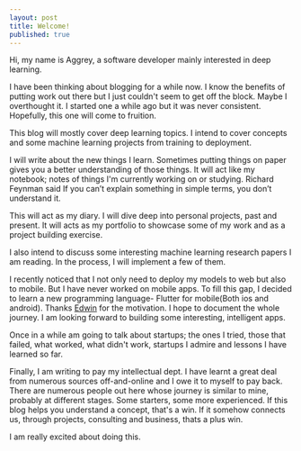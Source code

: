```yaml
---
layout: post
title: Welcome!
published: true
---
```

Hi, my name is Aggrey, a software developer mainly interested in deep learning. 

I have been thinking about blogging for a while now. I know the benefits of putting work out there but I just couldn't seem to get off the block. Maybe I overthought it. I started one a while ago but it was never consistent. Hopefully, this one will come to fruition.

This blog will mostly cover deep learning topics. I intend to cover concepts and some machine learning projects from training to deployment.

I will write about the new things I learn. Sometimes putting things on paper gives you a better understanding of those things. It will act like my notebook; notes of things I'm currently working on or studying. Richard Feynman said If you can’t explain something in simple terms, you don’t understand it. 

This will act as my diary. I will dive deep into personal projects, past and present. It will acts as my portfolio to showcase some of my work and as a project building exercise.

I also intend to discuss some interesting machine learning research papers I am reading. In the process, I will implement a few of them.

I recently noticed that I not only need to deploy my models to web but also to mobile. But I have never worked on mobile apps. To fill this gap, I decided to learn a new programming language- Flutter for mobile(Both ios and android). Thanks [Edwin](https://twitter.com/edwinbosire) for the motivation. I hope to document the whole journey. I am looking forward to building some  interesting, intelligent apps.

Once in a while am going to talk about startups; the ones I tried, those that failed, what worked, what didn't work, startups I admire and lessons I have learned so far.

Finally, I am writing to pay my intellectual dept. I have learnt a great deal from numerous sources off-and-online and I owe it to myself to pay back. There are numerous people out here whose journey is similar to mine, probably at different stages. Some starters, some more experienced. If this blog helps you understand a concept, that's a win. If it somehow connects us, through projects, consulting and business, thats a plus win.

I am really excited about doing this.
